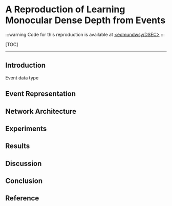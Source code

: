 # A Reproduction of Learning Monocular Dense Depth from Events

:::warning
Code for this reproduction is available at [<edmundwsy/DSEC>](https://github.com/edmundwsy/DSEC)
:::


[TOC]



---


## Introduction


Event data type


## Event Representation




## Network Architecture





## Experiments




## Results



## Discussion



## Conclusion




## Reference